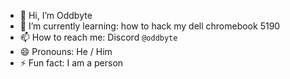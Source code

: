 - 👋 Hi, I’m Oddbyte
- 🌱 I’m currently learning: how to hack my dell chromebook 5190
- 📫 How to reach me: Discord `@oddbyte`
- 😄 Pronouns: He / Him
- ⚡ Fun fact: I am a person
